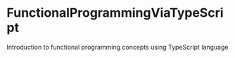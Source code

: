 # FunctionalProgrammingViaTypeScript
Introduction to functional programming concepts using TypeScript language
